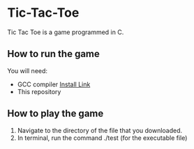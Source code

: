 # Tic-Tac-Toe
Tic Tac Toe is a game programmed in C.
## How to run the game
You will need:
* GCC compiler [Install Link](https://gcc.gnu.org/install/) 
* This repository
## How to play the game
1. Navigate to the directory of the file that you downloaded.
2. In terminal, run the command ./test (for the executable file)
